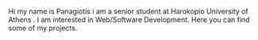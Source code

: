 Hi my name is Panagiotis i am a senior student at Harokopio University of Athens . I am interested in Web/Software Development. Here you can find some of my projects.
